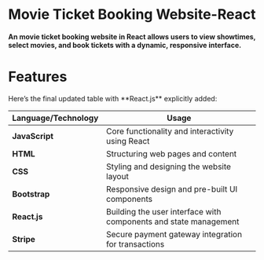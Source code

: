 <h1  style="text-align:center">  Movie Ticket Booking Website-React</h1>
<h4> 
An movie ticket booking website in React allows users to view showtimes, select movies, and book tickets with a dynamic, responsive interface.
</h4>
<h1> Features</h1>
<p> Here’s the final updated table with **React.js** explicitly added:

| **Language/Technology** | **Usage**                                      |
|-------------------------|------------------------------------------------|
| **JavaScript**           | Core functionality and interactivity using React |
| **HTML**                 | Structuring web pages and content               |
| **CSS**                  | Styling and designing the website layout       |
| **Bootstrap**            | Responsive design and pre-built UI components   |
| **React.js**             | Building the user interface with components and state management |
| **Stripe**               | Secure payment gateway integration for transactions |
  
</p>

